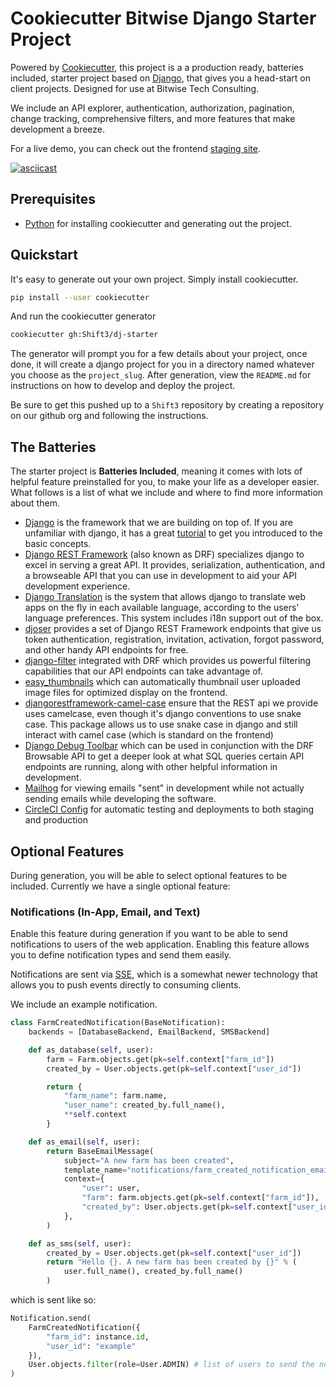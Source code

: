 # Cookiecutter Bitwise Django Starter Project

Powered by [Cookiecutter](https://github.com/cookiecutter/cookiecutter), this project is a a production ready, batteries included, starter project based on [Django](https://www.djangoproject.com/), that gives you a head-start on client projects. Designed for use at Bitwise Tech Consulting.

We include an API explorer, authentication, authorization, pagination, change tracking, comprehensive filters, and more features that make development a breeze.

For a live demo, you can check out the frontend [staging site](https://boilerplate-client-react.shift3sandbox.com).

[![asciicast](https://asciinema.org/a/BxSb6BFQPei4Q9sRkTSNfYbwP.svg)](https://asciinema.org/a/BxSb6BFQPei4Q9sRkTSNfYbwP)

## Prerequisites

* [Python](https://www.python.org/) for installing cookiecutter and generating out the project.

## Quickstart

It's easy to generate out your own project. Simply install cookiecutter.
```bash
pip install --user cookiecutter
```

And run the cookiecutter generator
```bash
cookiecutter gh:Shift3/dj-starter
```

The generator will prompt you for a few details about your project, once done, it will create a django project for you in a directory named whatever you choose as the `project_slug`. After generation, view the `README.md` for instructions on how to develop and deploy the project.

Be sure to get this pushed up to a `Shift3` repository by creating a repository on our github org and following the instructions.

## The Batteries

The starter project is **Batteries Included**, meaning it comes with lots of helpful feature preinstalled for you, to make your life as a developer easier. What follows is a list of what we include and where to find more information about them.

* [Django](https://www.djangoproject.com/) is the framework that we are building on top of. If you are unfamiliar with django, it has a great [tutorial](https://www.djangoproject.com/start/) to get you introduced to the basic concepts.
* [Django REST Framework](https://www.django-rest-framework.org/) (also known as DRF) specializes django to excel in serving a great API. It provides, serialization, authentication, and a browseable API that you can use in development to aid your API development experience.
* [Django Translation](https://docs.djangoproject.com/en/4.1/topics/i18n/translation/) is the system that allows django to translate web apps on the fly in each available language, according to the users' language preferences. This system includes i18n support out of the box.
* [djoser](https://djoser.readthedocs.io/en/latest/introduction.html) provides a set of Django REST Framework endpoints that give us token authentication, registration, invitation, activation, forgot password, and other handy API endpoints for free.
* [django-filter](https://django-filter.readthedocs.io/) integrated with DRF which provides us powerful filtering capabilities that our API endpoints can take advantage of.
* [easy_thumbnails](https://github.com/SmileyChris/easy-thumbnails) which can automatically thumbnail user uploaded image files for optimized display on the frontend.
* [djangorestframework-camel-case](https://github.com/vbabiy/djangorestframework-camel-case) ensure that the REST api we provide uses camelcase, even though it's django conventions to use snake case. This package allows us to use snake case in django and still interact with camel case (which is standard on the frontend)
* [Django Debug Toolbar](https://django-debug-toolbar.readthedocs.io/en/latest/) which can be used in conjunction with the DRF Browsable API to get a deeper look at what SQL queries certain API endpoints are running, along with other helpful information in development.
* [Mailhog](https://github.com/mailhog/MailHog) for viewing emails "sent" in development while not actually sending emails while developing the software.
* [CircleCI Config](https://circleci.com/) for automatic testing and deployments to both staging and production

## Optional Features

During generation, you will be able to select optional features to be
included. Currently we have a single optional feature:

### Notifications (In-App, Email, and Text)

Enable this feature during generation if you want to be able to send
notifications to users of the web application. Enabling this feature
allows you to define notification types and send them easily.

Notifications are sent via
[SSE](https://developer.mozilla.org/en-US/docs/Web/API/Server-sent_events/Using_server-sent_events),
which is a somewhat newer technology that allows you to push events
directly to consuming clients.

We include an example notification.

```python
class FarmCreatedNotification(BaseNotification):
    backends = [DatabaseBackend, EmailBackend, SMSBackend]

    def as_database(self, user):
        farm = Farm.objects.get(pk=self.context["farm_id"])
        created_by = User.objects.get(pk=self.context["user_id"])

        return {
            "farm_name": farm.name,
            "user_name": created_by.full_name(),
            **self.context
        }

    def as_email(self, user):
        return BaseEmailMessage(
            subject="A new farm has been created",
            template_name="notifications/farm_created_notification_email.html",
            context={
                "user": user,
                "farm": farm.objects.get(pk=self.context["farm_id"]),
                "created_by": User.objects.get(pk=self.context["user_id"]),
            },
        )

    def as_sms(self, user):
        created_by = User.objects.get(pk=self.context["user_id"])
        return "Hello {}. A new farm has been created by {}" % (
            user.full_name(), created_by.full_name()
        )
```

which is sent like so:

```python
Notification.send(
    FarmCreatedNotification({
        "farm_id": instance.id,
        "user_id": "example"
    }),
    User.objects.filter(role=User.ADMIN) # list of users to send the notifications to
)
```
